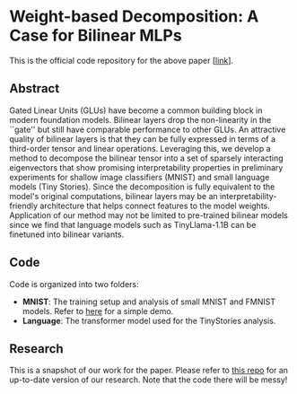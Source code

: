 # Weight-based Decomposition: A Case for Bilinear MLPs

This is the official code repository for the above paper [[link](https://arxiv.org/abs/2406.03947)].

## Abstract

Gated Linear Units (GLUs) have become a common building block in modern foundation models. Bilinear layers drop the non-linearity in the ``gate'' but still have comparable performance to other GLUs. An attractive quality of bilinear layers is that they can be fully expressed in terms of a third-order tensor and linear operations. Leveraging this, we develop a method to decompose the bilinear tensor into a set of sparsely interacting eigenvectors that show promising interpretability properties in preliminary experiments for shallow image classifiers (MNIST) and small language models (Tiny Stories). Since the decomposition is fully equivalent to the model's original computations, bilinear layers may be an interpretability-friendly architecture that helps connect features to the model weights. Application of our method may not be limited to pre-trained bilinear models since we find that language models such as TinyLlama-1.1B can be finetuned into bilinear variants.

## Code

Code is organized into two folders:

- **MNIST**: The training setup and analysis of small MNIST and FMNIST models. Refer to [here](mnist/simple/example.ipynb) for a simple demo.
- **Language**: The transformer model used for the TinyStories analysis.

## Research

This is a snapshot of our work for the paper. Please refer to [this repo](https://github.com/tdooms/bilinear-interp) for an up-to-date version of our research. Note that the code there will be messy!

